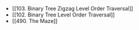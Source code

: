 - [[103. Binary Tree Zigzag Level Order Traversal]]
- [[102. Binary Tree Level Order Traversal]]
- [[490. The Maze]]
